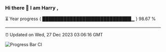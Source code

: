### Hi there 👋 I am Harry , 

⏳ Year progress { █████████████████████████████▁ } 98.67 %

---

⏰ Updated on Wed, 27 Dec 2023 03:06:16 GMT

![Progress Bar CI](https://github.com/duykhang68/duykhang68/workflows/Progress%20Bar%20CI/badge.svg)
